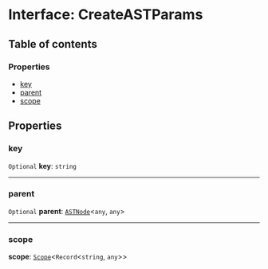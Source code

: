 # Interface: CreateASTParams

## Table of contents

### Properties

* [key](/en/auto-docs/fixed-layout-editor/interfaces/CreateASTParams.md#key)
* [parent](/en/auto-docs/fixed-layout-editor/interfaces/CreateASTParams.md#parent)
* [scope](/en/auto-docs/fixed-layout-editor/interfaces/CreateASTParams.md#scope)

## Properties

### key

`Optional` **key**: `string`

***

### parent

`Optional` **parent**: [`ASTNode`](/en/auto-docs/fixed-layout-editor/classes/ASTNode.md)<`any`, `any`>

***

### scope

**scope**: [`Scope`](/en/auto-docs/fixed-layout-editor/classes/Scope.md)<`Record`<`string`, `any`>>
